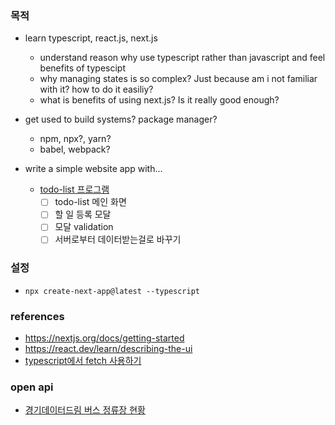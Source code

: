 ### 목적

- learn typescript, react.js, next.js

  - understand reason why use typescript rather than javascript and feel benefits of typescipt
  - why managing states is so complex? Just because am i not familiar with it? how to do it easiliy?
  - what is benefits of using next.js? Is it really good enough?

- get used to build systems? package manager?

  - npm, npx?, yarn?
  - babel, webpack?

- write a simple website app with...
  - [todo-list 프로그램](https://docs.google.com/presentation/d/163ZmA14C4OGB85QnlXMOo9vO9KFN3YzXYbTYPW7wngs/edit#slide=id.p4)
    - [ ] todo-list 메인 화면
    - [ ] 할 일 등록 모달
    - [ ] 모달 validation
    - [ ] 서버로부터 데이터받는걸로 바꾸기

### 설정

- `npx create-next-app@latest --typescript`

### references

- https://nextjs.org/docs/getting-started
- https://react.dev/learn/describing-the-ui
- [typescript에서 fetch 사용하기](https://www.newline.co/@bespoyasov/how-to-use-fetch-with-typescript--a81ac257)

### open api

- [경기데이터드림 버스 정류장 현황](https://data.gg.go.kr/portal/data/service/selectServicePage.do?page=3&rows=10&sortColumn=VIEW_CNT&sortDirection=DESC&infId=GDKWAGWYRKJYIRVX110226832213&infSeq=1&order=3&srvCd=A)
